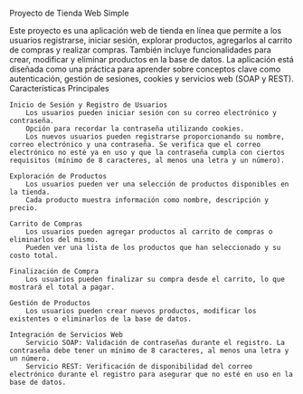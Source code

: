 Proyecto de Tienda Web Simple

Este proyecto es una aplicación web de tienda en línea que permite a los usuarios registrarse, iniciar sesión, explorar productos, agregarlos al carrito de compras y realizar compras. También incluye funcionalidades para crear, modificar y eliminar productos en la base de datos. La aplicación está diseñada como una práctica para aprender sobre conceptos clave como autenticación, gestión de sesiones, cookies y servicios web (SOAP y REST).
Características Principales

    Inicio de Sesión y Registro de Usuarios
        Los usuarios pueden iniciar sesión con su correo electrónico y contraseña.
        Opción para recordar la contraseña utilizando cookies.
        Los nuevos usuarios pueden registrarse proporcionando su nombre, correo electrónico y una contraseña. Se verifica que el correo electrónico no esté ya en uso y que la contraseña cumpla con ciertos requisitos (mínimo de 8 caracteres, al menos una letra y un número).

    Exploración de Productos
        Los usuarios pueden ver una selección de productos disponibles en la tienda.
        Cada producto muestra información como nombre, descripción y precio.

    Carrito de Compras
        Los usuarios pueden agregar productos al carrito de compras o eliminarlos del mismo.
        Pueden ver una lista de los productos que han seleccionado y su costo total.

    Finalización de Compra
        Los usuarios pueden finalizar su compra desde el carrito, lo que mostrará el total a pagar.

    Gestión de Productos 
        Los usuarios pueden crear nuevos productos, modificar los existentes o eliminarlos de la base de datos.

    Integración de Servicios Web
        Servicio SOAP: Validación de contraseñas durante el registro. La contraseña debe tener un mínimo de 8 caracteres, al menos una letra y un número.
        Servicio REST: Verificación de disponibilidad del correo electrónico durante el registro para asegurar que no esté en uso en la base de datos.
